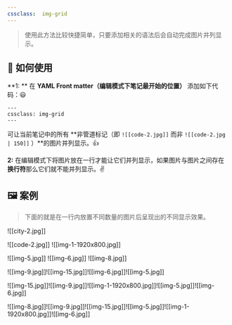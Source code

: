 ```yaml
---
cssclass:  img-grid
---
```

>使用此方法比较快捷简单，只要添加相关的语法后会自动完成图片并列显示。
## 🎃 如何使用
**1: ** 在 **YAML Front matter（编辑模式下笔记最开始的位置）**  添加如下代码：😃 

```
---
cssclass: img-grid
---
```

可让当前笔记中的所有 **非管道标记（即 `![[code-2.jpg]]` 而非 `![[code-2.jpg | 150]]` ）**的图片并列显示。👍 

**2:** 在编辑模式下将图片放在一行才能让它们并列显示，如果图片与图片之间存在**换行符**那么它们就不能并列显示。✌ 
## 🖼 案例
>下面的就是在一行内放置不同数量的图片后呈现出的不同显示效果。

![[city-2.jpg]]

![[code-2.jpg]] ![[img-1-1920x800.jpg]]

![[img-5.jpg]] ![[img-6.jpg]] ![[img-8.jpg]]

![[img-9.jpg]]![[img-15.jpg]]![[img-6.jpg]]![[img-5.jpg]] 

![[img-15.jpg]]![[img-9.jpg]]![[img-1-1920x800.jpg]]![[img-5.jpg]]![[img-6.jpg]]

![[img-8.jpg]]![[img-9.jpg]]![[img-15.jpg]]![[img-5.jpg]]![[img-1-1920x800.jpg]]![[img-6.jpg]]



